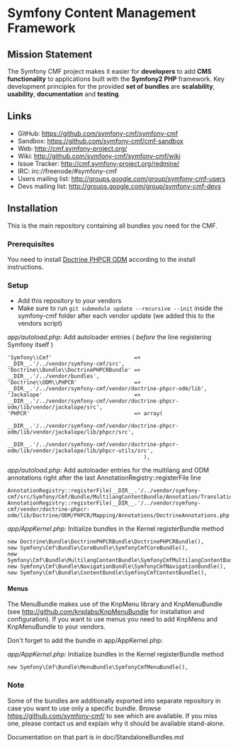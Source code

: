 # Symfony Content Management Framework

## Mission Statement

The Symfony CMF project makes it easier for **developers** to add **CMS functionality** to applications built with the **Symfony2 PHP** framework. Key development principles for the provided **set of bundles** are **scalability**, **usability**, **documentation** and **testing**.


## Links

- GitHub: <https://github.com/symfony-cmf/symfony-cmf>
- Sandbox: <https://github.com/symfony-cmf/cmf-sandbox>
- Web: <http://cmf.symfony-project.org/>
- Wiki: <http://github.com/symfony-cmf/symfony-cmf/wiki>
- Issue Tracker: <http://cmf.symfony-project.org/redmine/>
- IRC: irc://freenode/#symfony-cmf
- Users mailing list: <http://groups.google.com/group/symfony-cmf-users>
- Devs mailing list: <http://groups.google.com/group/symfony-cmf-devs>


## Installation

This is the main repository containing all bundles you need for the CMF.

### Prerequisites

You need to install [Doctrine PHPCR ODM](http://github.com/doctrine/phpcr-odm) according to the install instructions.

### Setup

* Add this repository to your vendors
* Make sure to run ```git submodule update --recursive --init``` inside the symfony-cmf folder after each vendor update (we added this to the vendors script)

*app/autoload.php:* Add autoloader entries ( *before* the line registering Symfony itself )

    'Symfony\\Cmf'                          => __DIR__.'/../vendor/symfony-cmf/src',
    'Doctrine\\Bundle\\DoctrinePHPCRBundle' => __DIR__.'/../vendor/bundles',
    'Doctrine\\ODM\\PHPCR'                  => __DIR__.'/../vendor/symfony-cmf/vendor/doctrine-phpcr-odm/lib',
    'Jackalope'                             => __DIR__.'/../vendor/symfony-cmf/vendor/doctrine-phpcr-odm/lib/vendor/jackalope/src',
    'PHPCR'                                 => array(
                                                 __DIR__.'/../vendor/symfony-cmf/vendor/doctrine-phpcr-odm/lib/vendor/jackalope/lib/phpcr/src',
                                                 __DIR__.'/../vendor/symfony-cmf/vendor/doctrine-phpcr-odm/lib/vendor/jackalope/lib/phpcr-utils/src',
                                               ),


*app/autoload.php:* Add autoloader entries for the multilang and ODM annotations right after the last AnnotationRegistry::registerFile line

    AnnotationRegistry::registerFile(__DIR__.'/../vendor/symfony-cmf/src/Symfony/Cmf/Bundle/MultilangContentBundle/Annotation/TranslationAnnotations.php');
    AnnotationRegistry::registerFile(__DIR__.'/../vendor/symfony-cmf/vendor/doctrine-phpcr-odm/lib/Doctrine/ODM/PHPCR/Mapping/Annotations/DoctrineAnnotations.php');

*app/AppKernel.php:* Initialize bundles in the Kernel registerBundle method

    new Doctrine\Bundle\DoctrinePHPCRBundle\DoctrinePHPCRBundle(),
    new Symfony\Cmf\Bundle\CoreBundle\SymfonyCmfCoreBundle(),
    new Symfony\Cmf\Bundle\MultilangContentBundle\SymfonyCmfMultilangContentBundle(),
    new Symfony\Cmf\Bundle\NavigationBundle\SymfonyCmfNavigationBundle(),
    new Symfony\Cmf\Bundle\ContentBundle\SymfonyCmfContentBundle(),

#### Menus

The MenuBundle makes use of the KnpMenu library and KnpMenuBundle (see http://github.com/knplabs/KnpMenuBundle for installation and configuration). If you want to use menus you need to add KnpMenu and KnpMenuBundle to your vendors.

Don't forget to add the bundle in app/AppKernel.php:

*app/AppKernel.php:* Initialize bundles in the Kernel registerBundle method

    new Symfony\Cmf\Bundle\MenuBundle\SymfonyCmfMenuBundle(),


### Note

Some of the bundles are additionally exported into separate repository in case
you want to use only a specific bundle. Browse https://github.com/symfony-cmf/
to see which are available. If you miss one, please contact us and explain why
it should be available stand-alone.

Documentation on that part is in doc/StandaloneBundles.md
